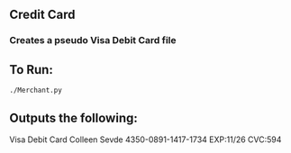 ## Credit Card

### Creates a pseudo Visa Debit Card file

## To Run:
`./Merchant.py`

## Outputs the following:
Visa Debit Card
Colleen Sevde
4350-0891-1417-1734
EXP:11/26 CVC:594
